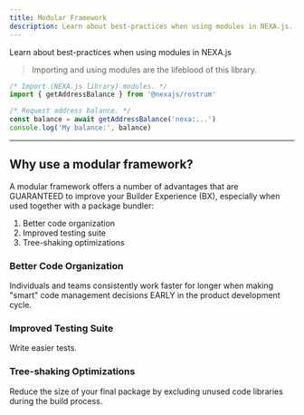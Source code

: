 ```yaml
---
title: Modular Framework
description: Learn about best-practices when using modules in NEXA.js.
---
```


Learn about best-practices when using modules in NEXA.js

> Importing and using modules are the lifeblood of this library.

```js
/* Import (NEXA.js library) modules. */
import { getAddressBalance } from '@nexajs/rostrum'

/* Request address balance. */
const balance = await getAddressBalance('nexa:...')
console.log('My balance:', balance)
```

---

## Why use a modular framework?

A modular framework offers a number of advantages that are GUARANTEED to improve your Builder Experience (BX), especially when used together with a package bundler:

1. Better code organization
2. Improved testing suite
3. Tree-shaking optimizations

### Better Code Organization

Individuals and teams consistently work faster for longer when making "smart" code management decisions EARLY in the product development cycle.

### Improved Testing Suite

Write easier tests.

### Tree-shaking Optimizations

Reduce the size of your final package by excluding unused code libraries during the build process.
